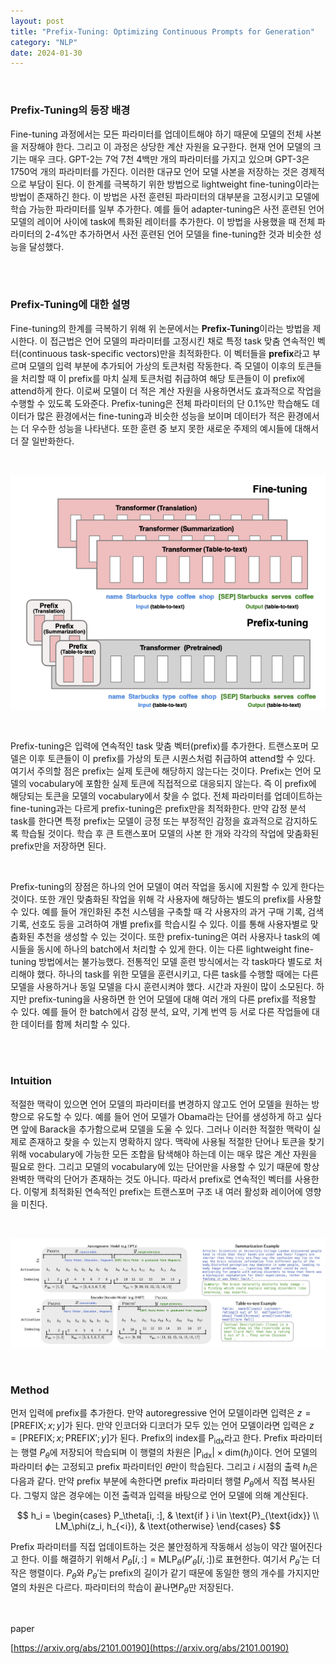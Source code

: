 ```yaml
---
layout: post
title: "Prefix-Tuning: Optimizing Continuous Prompts for Generation"
category: "NLP"
date: 2024-01-30
---
```


<br>

### Prefix-Tuning의 등장 배경

Fine-tuning 과정에서는 모든 파라미터를 업데이트해야 하기 때문에 모델의 전체 사본을 저장해야 한다. 그리고 이 과정은 상당한 계산 자원을 요구한다. 현재 언어 모델의 크기는 매우 크다. GPT-2는 7억 7천 4백만 개의 파라미터를 가지고 있으며 GPT-3은 1750억 개의 파라미터를 가진다. 이러한 대규모 언어 모델 사본을 저장하는 것은 경제적으로 부담이 된다. 이 한계를 극복하기 위한 방법으로 lightweight fine-tuning이라는 방법이 존재하긴 한다. 이 방법은 사전 훈련된 파라미터의 대부분을 고정시키고 모델에 학습 가능한 파라미터를 일부 추가한다. 예를 들어 adapter-tuning은 사전 훈련된 언어 모델의 레이어 사이에 task에 특화된 레이터를 추가한다. 이 방법을 사용했을 때 전체 파라미터의 2-4%만 추가하면서 사전 훈련된 언어 모델을 fine-tuning한 것과 비슷한 성능을 달성했다. 

<br>
<br>

### Prefix-Tuning에 대한 설명

Fine-tuning의 한계를 극복하기 위해 위 논문에서는 **Prefix-Tuning**이라는 방법을 제시한다. 이 접근법은 언어 모델의 파라미터를 고정시킨 채로 특정 task 맞춤 연속적인 벡터(continuous task-specific vectors)만을 최적화한다. 이 벡터들을 **prefix**라고 부르며 모델의 입력 부분에 추가되어 가상의 토큰처럼 작동한다. 즉 모델이 이후의 토큰들을 처리할 때 이 prefix를 마치 실제 토큰처럼 취급하여 해당 토큰들이 이 prefix에 attend하게 한다. 이로써 모델이 더 적은 계산 자원을 사용하면서도 효과적으로 작업을 수행할 수 있도록 도와준다. Prefix-tuning은 전체 파라미터의 단 0.1%만 학습해도 데이터가 많은 환경에서는 fine-tuning과 비슷한 성능을 보이며 데이터가 적은 환경에서는 더 우수한 성능을 나타낸다. 또한 훈련 중 보지 못한 새로운 주제의 예시들에 대해서 더 잘 일반화한다.

<br>

![Untitled](/assets/Prefix-Tuning%20Optimizing%20Continuous%20Prompts%20for%20Ge%200e8e45588f3e415a96416a93db762770/Untitled.png)

<br>

Prefix-tuning은 입력에 연속적인 task 맞춤 벡터(prefix)를 추가한다. 트랜스포머 모델은 이후 토큰들이 이 prefix를 가상의 토큰 시퀀스처럼 취급하여 attend할 수 있다. 여기서 주의할 점은 prefix는 실제 토큰에 해당하지 않는다는 것이다. Prefix는 언어 모델의 vocabulary에 포함한 실제 토큰에 직접적으로 대응되지 않는다. 즉 이 prefix에 해당되는 토큰을 모델의 vocabulary에서 찾을 수 없다. 전체 파라미터를 업데이트하는 fine-tuning과는 다르게 prefix-tuning은 prefix만을 최적화한다. 만약 감정 분석 task를 한다면 특정 prefix는 모델이 긍정 또는 부정적인 감정을 효과적으로 감지하도록 학습될 것이다. 학습 후 큰 트랜스포머 모델의 사본 한 개와 각각의 작업에 맞춤화된 prefix만을 저장하면 된다. 

<br>

Prefix-tuning의 장점은 하나의 언어 모델이 여러 작업을 동시에 지원할 수 있게 한다는 것이다. 또한 개인 맞춤화된 작업을 위해 각 사용자에 해당하는 별도의 prefix를 사용할 수 있다. 예를 들어 개인화된 추천 시스템을 구축할 때 각 사용자의 과거 구매 기록, 검색 기록, 선호도 등을 고려하여 개별 prefix를 학습시킬 수 있다. 이를 통해 사용자별로 맞춤화된 추천을 생성할 수 있는 것이다. 또한 prefix-tuning은 여러 사용자나 task의 예시들을 동시에 하나의 batch에서 처리할 수 있게 한다. 이는 다른 lightweight fine-tuning 방법에서는 불가능했다. 전통적인 모델 훈련 방식에서는 각 task마다 별도로 처리해야 했다. 하나의 task를 위한 모델을 훈련시키고, 다른 task를 수행할 때에는 다른 모델을 사용하거나 동일 모델을 다시 훈련시켜야 했다. 시간과 자원이 많이 소모된다. 하지만 prefix-tuning을 사용하면 한 언어 모델에 대해 여러 개의 다른 prefix를 적용할 수 있다. 예를 들어 한 batch에서 감정 분석, 요약, 기계 번역 등 서로 다른 작업들에 대한 데이터를 함께 처리할 수 있다. 

<br>
<br>

### **Intuition**

적절한 맥락이 있으면 언어 모델의 파라미터를 변경하지 않고도 언어 모델을 원하는 방향으로 유도할 수 있다. 예를 들어 언어 모델가 Obama라는 단어를 생성하게 하고 싶다면 앞에 Barack을 추가함으로써 모델을 도울 수 있다. 그러나 이러한 적절한 맥락이 실제로 존재하고 찾을 수 있는지 명확하지 않다. 맥락에 사용될 적절한 단어나 토큰을 찾기 위해 vocabulary에 가능한 모든 조합을 탐색해야 하는데 이는 매우 많은 계산 자원을 필요로 한다. 그리고 모델의 vocabulary에 있는 단어만을 사용할 수 있기 때문에 항상 완벽한 맥락의 단어가 존재하는 것도 아니다. 따라서 prefix로 연속적인 벡터를 사용한다. 이렇게 최적화된 연속적인 prefix는 트랜스포머 구조 내 여러 활성화 레이어에 영향을 미친다. 

<br>

![Untitled](/assets/Prefix-Tuning%20Optimizing%20Continuous%20Prompts%20for%20Ge%200e8e45588f3e415a96416a93db762770/Untitled%201.png)


<br>

### Method

먼저 입력에 prefix를 추가한다. 만약 autoregressive 언어 모델이라면 입력은 $z = [\text{PREFIX};x;y]$가 된다. 만약 인코더와 디코더가 모두 있는 언어 모델이라면 입력은 $z=[\text{PREFIX};x;\text{PREFIX}';y]$가 된다. Prefix의 index를 $\text{P} _ \text{idx}$라고 한다. Prefix 파라미터는 행렬 $P_\theta$에 저장되어 학습되며 이 행렬의 차원은 $\vert \text{P} _ \text{idx} \vert \times \text{dim} (h_i)$이다. 언어 모델의 파라미터 $\phi$는 고정되고 prefix 파라미터인 $\theta$만이 학습된다. 그리고 $i$ 시점의 출력 $h_i$은 다음과 같다. 만약 prefix 부분에 속한다면 prefix 파라미터 행렬 $P_\theta$에서 직접 복사된다. 그렇지 않은 경우에는 이전 출력과 입력을 바탕으로 언어 모델에 의해 계산된다.

$$
h_i = 
\begin{cases} 
P_\theta[i, :], & \text{if } i \in \text{P}_{\text{idx}} \\
LM_\phi(z_i, h_{<i}), & \text{otherwise}
\end{cases}
$$

Prefix 파라미터를 직접 업데이트하는 것은 불안정하게 작동해서 성능이 약간 떨어진다고 한다. 이를 해결하기 위해서 $P_\theta[i, :] = \text{MLP} _ \theta (P'_ \theta [i, :] )$로 표현한다. 여기서 $P_\theta'$는 더 작은 행렬이다. $P_\theta$와 $P_\theta'$는 prefix의 길이가 같기 때문에 동일한 행의 개수를 가지지만 열의 차원은 다르다. 파라미터의 학습이 끝나면$P_\theta$만 저장된다.

<br>

paper

[https://arxiv.org/abs/2101.00190](https://arxiv.org/abs/2101.00190)